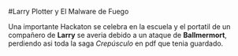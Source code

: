 #Larry Plotter y El Malware de Fuego

Una importante Hackaton se celebra en la escuela y el portatil de un compañero de **Larry** se averia debido a un ataque de **Ballmermort**, perdiendo asi toda la saga *Crepúsculo* en pdf que tenia guardado.
